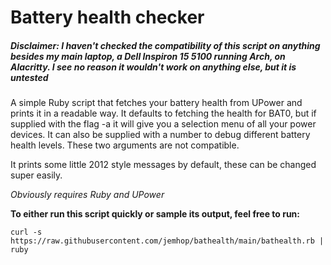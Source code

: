 # Battery health checker

##### Disclaimer: I haven't checked the compatibility of this script on anything besides my main laptop, a Dell Inspiron 15 5100 running Arch, on Alacritty. I see no reason it wouldn't work on anything else, but it is untested 

A simple Ruby script that fetches your battery health from UPower and prints it in a readable way. 
It defaults to fetching the health for BAT0, but if supplied with the flag -a it will give 
you a selection menu of all your power devices. It can also be supplied
with a number to debug different battery health levels. These two arguments
are not compatible.

It prints some little 2012 style messages by default, these can be changed super easily. 

*Obviously requires Ruby and UPower*

**To either run this script quickly or sample its output, feel free to run:**

`curl -s https://raw.githubusercontent.com/jemhop/bathealth/main/bathealth.rb | ruby`


